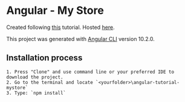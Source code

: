 # Angular - My Store

Created following <a href="https://angular.io/start" target="_blank">this</a> tutorial. 
Hosted <a href="https://aulifarm.github.io/angular-tutorial-mystore/" target="_blank">here</a>.

This project was generated with [Angular CLI](https://github.com/angular/angular-cli) version 10.2.0.

## Installation process

    1. Press "Clone" and use command line or your preferred IDE to download the project.
    2. Go to the terminal and locate `<yourfolder>\angular-tutorial-mystore`
    3. Type: `npm install`
